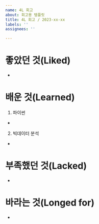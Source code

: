 ```yaml
---
name: 4L 회고
about: 회고용 템플릿
title: 4L 회고 / 2023-xx-xx
labels: ''
assignees: ''

---
```


# 좋았던 것(Liked)
- 
# 배운 것(Learned)
1. 파이썬
-
2. 빅데이터 분석
-
# 부족했던 것(Lacked)
-
# 바라는 것(Longed for)
-
